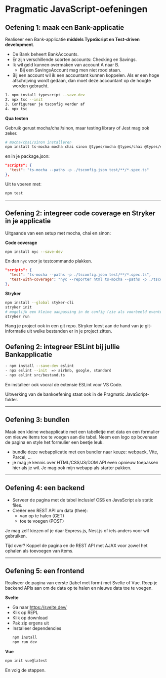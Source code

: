 # Pragmatic JavaScript-oefeningen

## Oefening 1: maak een Bank-applicatie

Realiseer een Bank-applicatie **middels TypeScript en Test-driven development**.

- De Bank beheert BankAccounts.
- Er zijn verschillende soorten accounts: Checking en Savings.
- Ik wil geld kunnen overmaken van account A naar B.
  * Bij een SavingsAccount mag men niet rood staan.
- Bij een account wil ik een accountant kunnen koppelen. Als er een hoge afschrijving wordt gedaan, dan moet deze accountant op de hoogte worden gebracht.

```sh
1. npm install typescript --save-dev
2. npx tsc --init
3. Configureer je tsconfig verder af
4. npx tsc
```

**Qua testen**

Gebruik gerust mocha/chai/sinon, maar testing library of Jest mag ook zeker.
```sh
# mocha/chai/sinon installeren
npm install ts-mocha mocha chai sinon @types/mocha @types/chai @types/sinon --save-dev
```
en in je package.json:
```json
"scripts": {
  "test": "ts-mocha --paths -p ./tsconfig.json test/**/*.spec.ts"
},
```
Uit te voeren met:
```sh
npm test
```

---

## Oefening 2: integreer code coverage en Stryker in je applicatie

Uitgaande van een setup met mocha, chai en sinon:

**Code coverage**

```sh
npm install nyc --save-dev
```
En dan `nyc` voor je testcommando plakken.

```json
"scripts": {
  "test": "ts-mocha --paths -p ./tsconfig.json test/**/*.spec.ts",
  "test-with-coverage": "nyc --reporter html ts-mocha --paths -p ./tsconfig.json test/**/*.spec.ts"
},
```

**Stryker**

```sh
npm install --global styker-cli
stryker init
# mogelijk een kleine aanpassing in de config (zie als voorbeeld eventueel mijne)
stryker run
```

Hang je project ook in een git repo. Stryker leest aan de hand van je git-informatie uit welke bestanden er in je project zitten.

## Oefening 2: integreer ESLint bij jullie Bankapplicatie

```sh
- npm install --save-dev eslint
- npx eslint --init  => airbnb, google, standard
- npx eslint src/bestand.ts
```

En installeer ook vooral de extensie ESLint voor VS Code.

Uitwerking van de bankoefening staat ook in de Pragmatic JavaScript-folder.

---

## Oefening 3: bundlen

Maak een kleine webapplicatie met een tabelletje met data en een formulier om nieuwe items toe te voegen aan die tabel. Neem een logo op bovenaan de pagina en style het formulier een beetje leuk.

* bundle deze webapplicatie met een bundler naar keuze: webpack, Vite, Parcel, ...
* je mag je kennis over HTML/CSS/JS/DOM API even opnieuw toepassen hier als je wil. Je mag ook mijn webapp als starter pakken.

---

## Oefening 4: een backend

* Serveer de pagina met de tabel inclusief CSS en JavaScript als static files.
* Creëer een REST API om data (thee):
  - van op te halen (GET)
  - toe te voegen (POST)

Je mag zelf kiezen of je daar Express.js, Nest.js of iets anders voor wil gebruiken.

Tijd over? Koppel de pagina en de REST API met AJAX voor zowel het ophalen als toevoegen van items.

---

## Oefening 5: een frontend

Realiseer de pagina van eerste (tabel met form) met Svelte of Vue. Roep je backend APIs aan om de data op te halen en nieuwe data toe te voegen.

**Svelte**

* Ga naar https://svelte.dev/
* Klik op REPL
* Klik op download
* Pak zip ergens uit 
* Installeer dependencies
  ```sh
  npm install
  npm run dev
  ```

**Vue**

```sh
npm init vue@latest
```

En volg de stappen.

